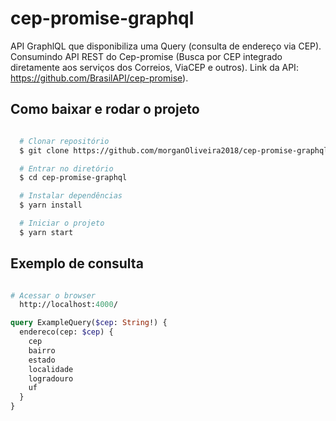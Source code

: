 # cep-promise-graphql
API GraphlQL que disponibiliza uma Query (consulta de endereço via CEP). Consumindo API REST do Cep-promise (Busca por CEP integrado diretamente aos serviços dos Correios, ViaCEP e outros). Link da API: https://github.com/BrasilAPI/cep-promise).

## Como baixar e rodar o projeto

```bash

  # Clonar repositório
  $ git clone https://github.com/morganOliveira2018/cep-promise-graphql

  # Entrar no diretório
  $ cd cep-promise-graphql

  # Instalar dependências
  $ yarn install

  # Iniciar o projeto
  $ yarn start

```

## Exemplo de consulta

```graphql

# Acessar o browser
  http://localhost:4000/

query ExampleQuery($cep: String!) {
  endereco(cep: $cep) {
    cep
    bairro
    estado
    localidade
    logradouro
    uf
  }
}

```
